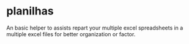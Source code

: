 # planilhas
An basic helper to assists repart your multiple excel spreadsheets in a multiple excel files for better organization or factor.
